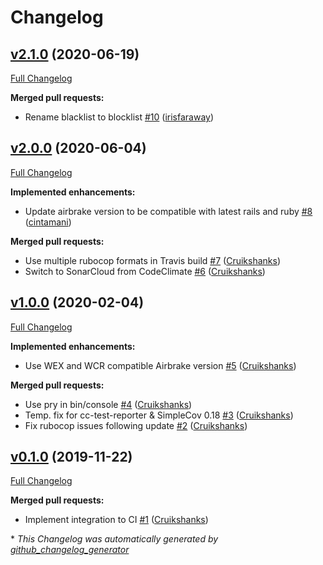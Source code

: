 # Changelog

## [v2.1.0](https://github.com/defra/defra-ruby-alert/tree/v2.1.0) (2020-06-19)

[Full Changelog](https://github.com/defra/defra-ruby-alert/compare/v2.0.0...v2.1.0)

**Merged pull requests:**

- Rename blacklist to blocklist [\#10](https://github.com/DEFRA/defra-ruby-alert/pull/10) ([irisfaraway](https://github.com/irisfaraway))

## [v2.0.0](https://github.com/defra/defra-ruby-alert/tree/v2.0.0) (2020-06-04)

[Full Changelog](https://github.com/defra/defra-ruby-alert/compare/v1.0.0...v2.0.0)

**Implemented enhancements:**

- Update airbrake version to be compatible with latest rails and ruby [\#8](https://github.com/DEFRA/defra-ruby-alert/pull/8) ([cintamani](https://github.com/cintamani))

**Merged pull requests:**

- Use multiple rubocop formats in Travis build [\#7](https://github.com/DEFRA/defra-ruby-alert/pull/7) ([Cruikshanks](https://github.com/Cruikshanks))
- Switch to SonarCloud from CodeClimate [\#6](https://github.com/DEFRA/defra-ruby-alert/pull/6) ([Cruikshanks](https://github.com/Cruikshanks))

## [v1.0.0](https://github.com/defra/defra-ruby-alert/tree/v1.0.0) (2020-02-04)

[Full Changelog](https://github.com/defra/defra-ruby-alert/compare/v0.1.0...v1.0.0)

**Implemented enhancements:**

- Use WEX and WCR compatible Airbrake version [\#5](https://github.com/DEFRA/defra-ruby-alert/pull/5) ([Cruikshanks](https://github.com/Cruikshanks))

**Merged pull requests:**

- Use pry in bin/console [\#4](https://github.com/DEFRA/defra-ruby-alert/pull/4) ([Cruikshanks](https://github.com/Cruikshanks))
- Temp. fix for cc-test-reporter & SimpleCov 0.18 [\#3](https://github.com/DEFRA/defra-ruby-alert/pull/3) ([Cruikshanks](https://github.com/Cruikshanks))
- Fix rubocop issues following update [\#2](https://github.com/DEFRA/defra-ruby-alert/pull/2) ([Cruikshanks](https://github.com/Cruikshanks))

## [v0.1.0](https://github.com/defra/defra-ruby-alert/tree/v0.1.0) (2019-11-22)

[Full Changelog](https://github.com/defra/defra-ruby-alert/compare/5aad30f880140fa7e2518822b5f536424de4f42c...v0.1.0)

**Merged pull requests:**

- Implement integration to CI [\#1](https://github.com/DEFRA/defra-ruby-alert/pull/1) ([Cruikshanks](https://github.com/Cruikshanks))



\* *This Changelog was automatically generated by [github_changelog_generator](https://github.com/github-changelog-generator/github-changelog-generator)*
